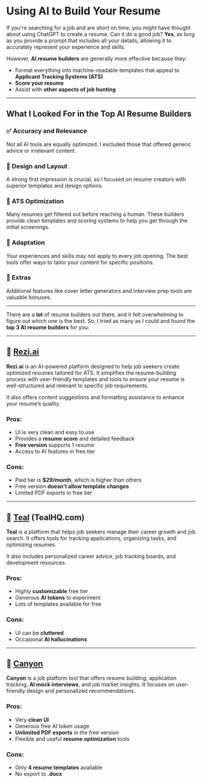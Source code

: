 # Using AI to Build Your Resume

If you're searching for a job and are short on time, you might have thought about using ChatGPT to create a resume. Can it do a good job? **Yes**, as long as you provide a prompt that includes all your details, allowing it to accurately represent your experience and skills.

However, **AI resume builders** are generally more effective because they:
- Format everything into machine-readable templates that appeal to **Applicant Tracking Systems (ATS)**
- **Score your resume**
- Assist with **other aspects of job hunting**

---

## What I Looked For in the Top AI Resume Builders

### ✅ Accuracy and Relevance
Not all AI tools are equally optimized. I excluded those that offered generic advice or irrelevant content.

### 🎨 Design and Layout
A strong first impression is crucial, so I focused on resume creators with superior templates and design options.

### 📄 ATS Optimization
Many resumes get filtered out before reaching a human. These builders provide clean templates and scoring systems to help you get through the initial screenings.

### 🔧 Adaptation
Your experiences and skills may not apply to every job opening. The best tools offer ways to tailor your content for specific positions.

### 🎁 Extras
Additional features like cover letter generators and interview prep tools are valuable bonuses.

---

There are a **lot** of resume builders out there, and it felt overwhelming to figure out which one is the best. So, I tried as many as I could and found the **top 3 AI resume builders** for you:

---

## 🥇 [Rezi.ai](https://www.rezi.ai/)

**Rezi.ai** is an AI-powered platform designed to help job seekers create optimized resumes tailored for ATS. It simplifies the resume-building process with user-friendly templates and tools to ensure your resume is well-structured and relevant to specific job requirements.

It also offers content suggestions and formatting assistance to enhance your resume’s quality.

### Pros:
- UI is very clean and easy to use  
- Provides a **resume score** and detailed feedback  
- **Free version** supports 1 resume  
- Access to AI features in free tier  

### Cons:
- Paid tier is **$29/month**, which is higher than others  
- Free version **doesn't allow template changes**  
- Limited PDF exports in free tier  

---

## 🥈 [Teal](tealhq.com) (TealHQ.com)

**Teal** is a platform that helps job seekers manage their career growth and job search. It offers tools for tracking applications, organizing tasks, and optimizing resumes.

It also includes personalized career advice, job tracking boards, and development resources.

### Pros:
- Highly **customizable** free tier  
- Generous **AI tokens** to experiment  
- Lots of templates available for free  

### Cons:
- UI can be **cluttered**  
- Occasional **AI hallucinations**

---

## 🥉 [Canyon](https://www.usecanyon.com/)

**Canyon** is a job platform tool that offers resume building, application tracking, **AI mock interviews**, and job market insights. It focuses on user-friendly design and personalized recommendations.

### Pros:
- Very **clean UI**  
- Generous free AI token usage  
- **Unlimited PDF exports** in the free version  
- Flexible and useful **resume optimization** tools  

### Cons:
- Only **4 resume templates** available  
- No export to **.docx**

